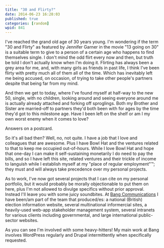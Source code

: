 ```yaml
---
title: "30 and Flirty?"
date: 2014-06-23 16:28:03
published: true
categories: [random]
wpid: 841
---
```


I've reached the grand old age of 30 years young. I'm wondering if the term "30 and Flirty" as featured by Jennifer Garner in the movie "13 going on 30" is a suitable term to give to a person of a certain age who happens to find themselves single. I don't mind the odd flirt every now and then, but truth be told I don't actually know when I'm doing it. Flirting has always been a grey area for me, and, with many girls as friends in past life, I think I've been flirty with pretty much all of them all of the time. Which has inevitably left me being accused, on occasion, of trying to take other people's partners despite that being far from my mind.

And then we get to today, where I've found myself at half-way to the new 50, single, with no children, looking around and seeing everyone around me is actually already attached and forking off sproglings. Both my Brother and Sister are married-off to partners they'd both been with for ages by the time they'd got to this milestone age. Have I been left on the shelf or am I my own worst enemy when it comes to love?

Answers on a postcard.

So it's all bad then? Well, no, not quite. I have a job that I love and colleagues that are awesome. Plus I have Bowl Hat and the ventures related to that to keep me occupied out-of-hours. While I love Bowl Hat and hope that one-day I can make it self-sustaining monetarily I do need to pay the bills, and so I have left this site, related ventures and their trickle of income to languish while I establish myself at my "place of regular employment"™; they must and will always take precedence over my personal projects.

As to work, I've now got several projects that I can cite on my personal portfolio, but it would probably be morally objectionable to put them on here, plus I'm not allowed to divulge specifics without prior approval. Instead I'll leave you with some juicy soundbites. At [Bang Communications](http://www.bang-on.net/) I have been/am part of the team that produced/es: a national (British) election information website, several multinational informercial sites, a heavily-used web-app stakeholder management system, several intranets for various clients including governmental, and large international public-sector websites.

As you can see I'm involved with some heavy-hitters! My main work at Bang involves WordPress regularly and Drupal intermittently when specifically requested.